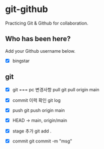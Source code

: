 # git-github

Practicing Git &amp; Github for collaboration.

## Who has been here?

Add your Github username below.

- [x] bingstar

## git

- [x] git === pc 변경사항 pull
      git pull origin main
- [x] commit 이력 확인
      git log
- [x] push
      git push origin main
- [x] HEAD -> main, origin/main

- [x] stage 추가
      git add .
- [x] commit
      git commit -m "msg"
